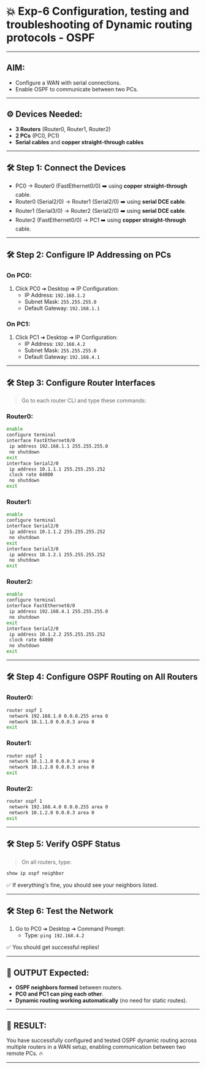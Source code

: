 
# 💥 Exp-6 Configuration, testing and troubleshooting of Dynamic routing protocols - OSPF

---

## AIM:  
- Configure a WAN with serial connections.
- Enable OSPF to communicate between two PCs.

---

## ⚙ Devices Needed:
- **3 Routers** (Router0, Router1, Router2)
- **2 PCs** (PC0, PC1)
- **Serial cables** and **copper straight-through cables**

---

## 🛠 Step 1: Connect the Devices
- PC0 → Router0 (FastEthernet0/0) ➡️ using **copper straight-through** cable.
- Router0 (Serial2/0) → Router1 (Serial2/0) ➡️ using **serial DCE cable**.
- Router1 (Serial3/0) → Router2 (Serial2/0) ➡️ using **serial DCE cable**.
- Router2 (FastEthernet0/0) → PC1 ➡️ using **copper straight-through** cable.

---

## 🛠 Step 2: Configure IP Addressing on PCs

### On PC0:
1. Click PC0 ➔ Desktop ➔ IP Configuration:
   - IP Address: `192.168.1.2`
   - Subnet Mask: `255.255.255.0`
   - Default Gateway: `192.168.1.1`

### On PC1:
1. Click PC1 ➔ Desktop ➔ IP Configuration:
   - IP Address: `192.168.4.2`
   - Subnet Mask: `255.255.255.0`
   - Default Gateway: `192.168.4.1`

---

## 🛠 Step 3: Configure Router Interfaces

> Go to each router CLI and type these commands:

### Router0:
```bash
enable
configure terminal
interface FastEthernet0/0
 ip address 192.168.1.1 255.255.255.0
 no shutdown
exit
interface Serial2/0
 ip address 10.1.1.1 255.255.255.252
 clock rate 64000
 no shutdown
exit
```

### Router1:
```bash
enable
configure terminal
interface Serial2/0
 ip address 10.1.1.2 255.255.255.252
 no shutdown
exit
interface Serial3/0
 ip address 10.1.2.1 255.255.255.252
 no shutdown
exit
```

### Router2:
```bash
enable
configure terminal
interface FastEthernet0/0
 ip address 192.168.4.1 255.255.255.0
 no shutdown
exit
interface Serial2/0
 ip address 10.1.2.2 255.255.255.252
 clock rate 64000
 no shutdown
exit
```

---

## 🛠 Step 4: Configure OSPF Routing on All Routers

### Router0:
```bash
router ospf 1
 network 192.168.1.0 0.0.0.255 area 0
 network 10.1.1.0 0.0.0.3 area 0
exit
```

### Router1:
```bash
router ospf 1
 network 10.1.1.0 0.0.0.3 area 0
 network 10.1.2.0 0.0.0.3 area 0
exit
```

### Router2:
```bash
router ospf 1
 network 192.168.4.0 0.0.0.255 area 0
 network 10.1.2.0 0.0.0.3 area 0
exit
```

---

## 🛠 Step 5: Verify OSPF Status

> On all routers, type:

```bash
show ip ospf neighbor
```
✅ If everything's fine, you should see your neighbors listed.

---

## 🛠 Step 6: Test the Network
1. Go to PC0 ➔ Desktop ➔ Command Prompt:
   - Type: `ping 192.168.4.2`
   
✅ You should get successful replies!

---

## 🎯 OUTPUT Expected:
- **OSPF neighbors formed** between routers.
- **PC0 and PC1 can ping each other**.
- **Dynamic routing working automatically** (no need for static routes).

---

## 📜 RESULT:
You have successfully configured and tested OSPF dynamic routing across multiple routers in a WAN setup, enabling communication between two remote PCs. 🔥

---